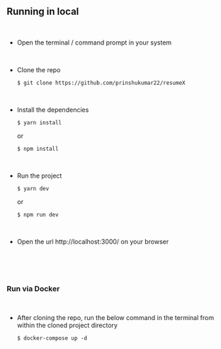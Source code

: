 ## Running in local

<br>

- Open the terminal / command prompt in your system

  <br>

- Clone the repo

  ```
  $ git clone https://github.com/prinshukumar22/resumeX
  ```

  <br>

- Install the dependencies

  ```
  $ yarn install
  ```

  or

  ```
  $ npm install
  ```

  <br>

- Run the project

  ```
  $ yarn dev
  ```

  or

  ```
  $ npm run dev
  ```

  <br>

- Open the url http://localhost:3000/ on your browser

<br><br><br>

### Run via Docker

<br>

- After cloning the repo, run the below command in the terminal from within the cloned project directory

  ```
  $ docker-compose up -d
  ```

